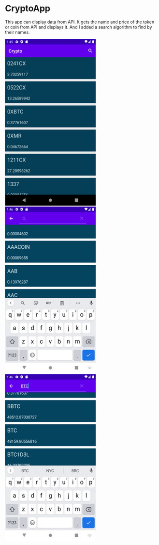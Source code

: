 # CryptoApp

This app can display data from API. It gets the name and price of the token or coin from API and displays it. And I added a search algorithm to find by their names.

 <img src="ss2/CryptoHome.png" width="300" height="550"> <img src="ss2/CryptoS1.png" width="300" height="550"> <img src="ss2/CryptoS2.png" width="300" height="550">

 



